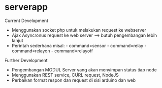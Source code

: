 # serverapp

Current Development
- Menggunakan socket php untuk melakukan request ke webserver
- Ajax Asyncronus request ke web server --> butuh pengembangan lebih lanjut
- Perintah sederhana 
  misal: 
      - command=sensor
      - command=relay
      - command=relayon
      - command=relayoff

Further Development
- Pengembangan MODUL Server yang akan menyimpan status tiap node
- Menggunakan REST service, CURL request, NodeJS
- Perbaikan format respon dan request di sisi arduino dan web
